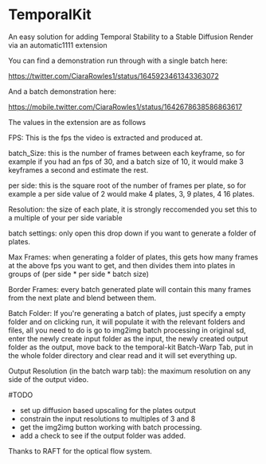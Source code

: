 # TemporalKit
An easy solution for adding Temporal Stability to a Stable Diffusion Render via an automatic1111 extension

You can find a demonstration run through with a single batch here: 

https://twitter.com/CiaraRowles1/status/1645923461343363072

And a batch demonstration here:

https://mobile.twitter.com/CiaraRowles1/status/1642678638586863617



The values in the extension are as follows

FPS: This is the fps the video is extracted and produced at.

batch_Size: this is the number of frames between each keyframe, so for example if you had an fps of 30, and a batch size of 10, it would make 3 keyframes a second and estimate the rest.

per side: this is the square root of the number of frames per plate, so for example a per side value of 2 would make 4 plates, 3, 9 plates, 4 16 plates.

Resolution: the size of each plate, it is strongly reccomended you set this to a multiple of your per side variable

batch settings: only open this drop down if you want to generate a folder of plates.

Max Frames: when generating a folder of plates, this gets how many frames at the above fps you want to get, and then divides them into plates in groups of (per side * per side * batch size)

Border Frames: every batch generated plate will contain this many frames from the next plate and blend between them.

Batch Folder: If you're generating a batch of plates, just specify a empty folder and on clicking run, it will populate it with the relevant folders and files, all you need to do is go to img2img batch processing in  original sd, enter the newly create input folder as the input, the newly created output folder as the output, move back to the temporal-kit Batch-Warp Tab, put in the whole folder directory and clear read and it will set everything up.

Output Resolution (in the batch warp tab): the maximum resolution on any side of the output video.

#TODO
- set up diffusion based upscaling for the plates output 
- constrain the input resolutions to multiples of 3 and 8
- get the img2img button working with batch processing.
- add a check to see if the output folder was added.

Thanks to RAFT for the optical flow system.